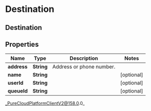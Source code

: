 # Destination

## Destination

## Properties

|Name | Type | Description | Notes|
|------------ | ------------- | ------------- | -------------|
| **address** | **String** | Address or phone number. | |
| **name** | **String** |  | [optional] |
| **userId** | **String** |  | [optional] |
| **queueId** | **String** |  | [optional] |



_PureCloudPlatformClientV2@158.0.0_
